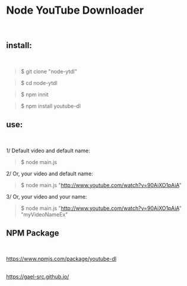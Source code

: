 # Node YouTube Downloader
</br>

## install:
</br>

> $ git clone "node-ytdl" </br>

> $ cd node-ytdl </br>

> $ npm innit </br>

> $ npm install youtube-dl </br>

## use:
</br>

1/ Default video and default name:
> $ node main.js </br>

2/ Or, your video and default name:
> $ node main.js "http://www.youtube.com/watch?v=90AiXO1pAiA" </br>

3/ Or, your video and your name:
> $ node main.js "http://www.youtube.com/watch?v=90AiXO1pAiA" "myVideoNameEx" </br>

## NPM Package
</br>

https://www.npmjs.com/package/youtube-dl
</br>
</br>

https://gael-src.github.io/
</br>
